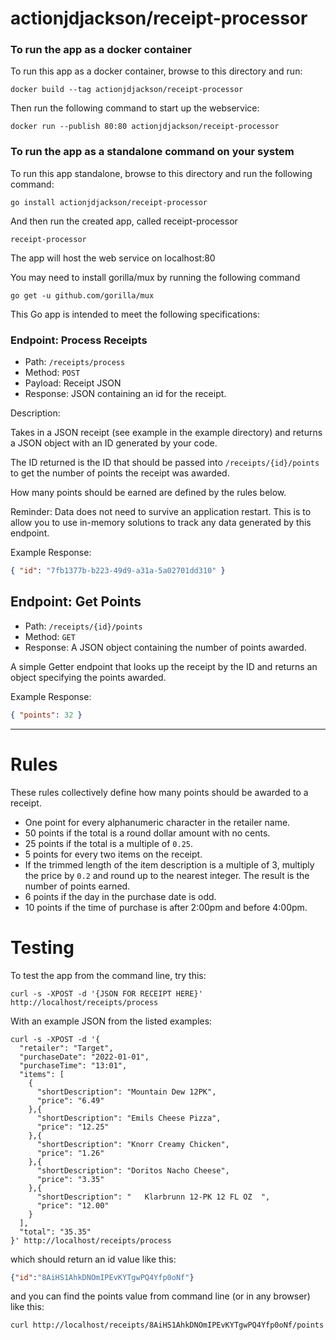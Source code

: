 # actionjdjackson/receipt-processor

### To run the app as a docker container
To run this app as a docker container, browse to this directory and run:
```
docker build --tag actionjdjackson/receipt-processor
```
Then run the following command to start up the webservice:
```
docker run --publish 80:80 actionjdjackson/receipt-processor
```
### To run the app as a standalone command on your system
To run this app standalone, browse to this directory and run the following command:
```
go install actionjdjackson/receipt-processor
```
And then run the created app, called receipt-processor
```
receipt-processor
```
The app will host the web service on localhost:80

You may need to install gorilla/mux by running the following command
```
go get -u github.com/gorilla/mux
```

This Go app is intended to meet the following specifications:

### Endpoint: Process Receipts

* Path: `/receipts/process`
* Method: `POST`
* Payload: Receipt JSON
* Response: JSON containing an id for the receipt.

Description:

Takes in a JSON receipt (see example in the example directory) and returns a JSON object with an ID generated by your code.

The ID returned is the ID that should be passed into `/receipts/{id}/points` to get the number of points the receipt
was awarded.

How many points should be earned are defined by the rules below.

Reminder: Data does not need to survive an application restart. This is to allow you to use in-memory solutions to track any data generated by this endpoint.

Example Response:
```json
{ "id": "7fb1377b-b223-49d9-a31a-5a02701dd310" }
```

## Endpoint: Get Points

* Path: `/receipts/{id}/points`
* Method: `GET`
* Response: A JSON object containing the number of points awarded.

A simple Getter endpoint that looks up the receipt by the ID and returns an object specifying the points awarded.

Example Response:
```json
{ "points": 32 }
```

---

# Rules

These rules collectively define how many points should be awarded to a receipt.

* One point for every alphanumeric character in the retailer name.
* 50 points if the total is a round dollar amount with no cents.
* 25 points if the total is a multiple of `0.25`.
* 5 points for every two items on the receipt.
* If the trimmed length of the item description is a multiple of 3, multiply the price by `0.2` and round up to the nearest integer. The result is the number of points earned.
* 6 points if the day in the purchase date is odd.
* 10 points if the time of purchase is after 2:00pm and before 4:00pm.

# Testing

To test the app from the command line, try this:
```
curl -s -XPOST -d '{JSON FOR RECEIPT HERE}' http://localhost/receipts/process
```
With an example JSON from the listed examples:
```
curl -s -XPOST -d '{
  "retailer": "Target",
  "purchaseDate": "2022-01-01",
  "purchaseTime": "13:01",
  "items": [
    {
      "shortDescription": "Mountain Dew 12PK",
      "price": "6.49"
    },{
      "shortDescription": "Emils Cheese Pizza",
      "price": "12.25"
    },{
      "shortDescription": "Knorr Creamy Chicken",
      "price": "1.26"
    },{
      "shortDescription": "Doritos Nacho Cheese",
      "price": "3.35"
    },{
      "shortDescription": "   Klarbrunn 12-PK 12 FL OZ  ",
      "price": "12.00"
    }
  ],
  "total": "35.35"
}' http://localhost/receipts/process
```

which should return an id value like this:
```json
{"id":"8AiHS1AhkDNOmIPEvKYTgwPQ4Yfp0oNf"}
```

and you can find the points value from command line (or in any browser) like this:
```
curl http://localhost/receipts/8AiHS1AhkDNOmIPEvKYTgwPQ4Yfp0oNf/points
```
